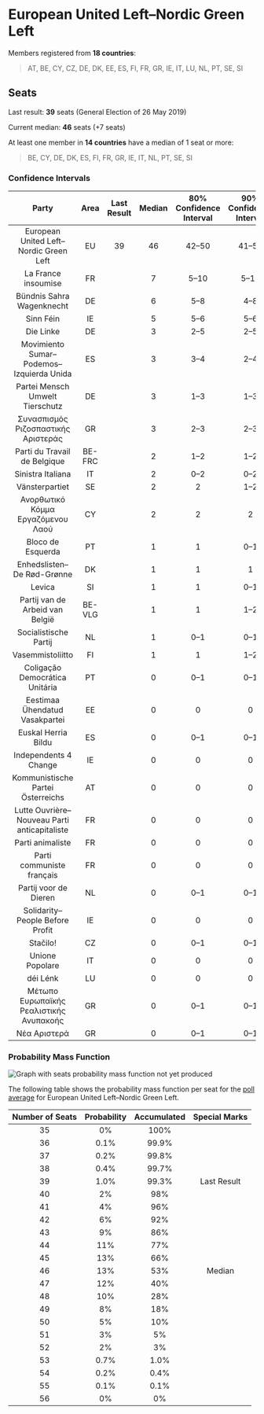 # European United Left–Nordic Green Left

Members registered from **18 countries**:

> AT, BE, CY, CZ, DE, DK, EE, ES, FI, FR, GR, IE, IT, LU, NL, PT, SE, SI

## Seats

Last result: **39** seats (General Election of 26 May 2019)

Current median: **46** seats (+7 seats)

At least one member in **14 countries** have a median of 1 seat or more:

> BE, CY, DE, DK, ES, FI, FR, GR, IE, IT, NL, PT, SE, SI

### Confidence Intervals

| Party | Area | Last Result | Median | 80% Confidence Interval | 90% Confidence Interval | 95% Confidence Interval | 99% Confidence Interval |
|:-----:|:----:|:-----------:|:------:|:-----------------------:|:-----------------------:|:-----------------------:|:-----------------------:|
| European United Left–Nordic Green Left | EU | 39 | 46 | 42–50 | 41–51 | 40–52 | 38–53 |
| La France insoumise | FR | | 7 | 5–10 | 5–11 | 5–11 | 0–11 |
| Bündnis Sahra Wagenknecht | DE | | 6 | 5–8 | 4–8 | 4–8 | 4–10 |
| Sinn Féin | IE | | 5 | 5–6 | 5–6 | 5–6 | 5–7 |
| Die Linke | DE | | 3 | 2–5 | 2–5 | 2–5 | 2–5 |
| Movimiento Sumar–Podemos–Izquierda Unida | ES | | 3 | 3–4 | 2–4 | 2–4 | 2–5 |
| Partei Mensch Umwelt Tierschutz | DE | | 3 | 1–3 | 1–3 | 1–5 | 1–5 |
| Συνασπισμός Ριζοσπαστικής Αριστεράς | GR | | 3 | 2–3 | 2–3 | 2–4 | 2–4 |
| Parti du Travail de Belgique | BE-FRC | | 2 | 1–2 | 1–2 | 1–2 | 1–2 |
| Sinistra Italiana | IT | | 2 | 0–2 | 0–2 | 0–2 | 0–3 |
| Vänsterpartiet | SE | | 2 | 2 | 1–2 | 1–2 | 1–2 |
| Ανορθωτικό Κόμμα Εργαζόμενου Λαού | CY | | 2 | 2 | 2 | 2 | 2 |
| Bloco de Esquerda | PT | | 1 | 1 | 0–1 | 0–2 | 0–2 |
| Enhedslisten–De Rød-Grønne | DK | | 1 | 1 | 1 | 1 | 0–1 |
| Levica | SI | | 1 | 1 | 0–1 | 0–1 | 0–1 |
| Partij van de Arbeid van België | BE-VLG | | 1 | 1 | 1–2 | 1–2 | 1–2 |
| Socialistische Partij | NL | | 1 | 0–1 | 0–1 | 0–1 | 0–1 |
| Vasemmistoliitto | FI | | 1 | 1 | 1–2 | 1–2 | 1–2 |
| Coligação Democrática Unitária | PT | | 0 | 0–1 | 0–1 | 0–1 | 0–1 |
| Eestimaa Ühendatud Vasakpartei | EE | | 0 | 0 | 0 | 0 | 0 |
| Euskal Herria Bildu | ES | | 0 | 0–1 | 0–1 | 0–1 | 0–1 |
| Independents 4 Change | IE | | 0 | 0 | 0 | 0 | 0–1 |
| Kommunistische Partei Österreichs | AT | | 0 | 0 | 0 | 0 | 0–1 |
| Lutte Ouvrière–Nouveau Parti anticapitaliste | FR | | 0 | 0 | 0 | 0 | 0 |
| Parti animaliste | FR | | 0 | 0 | 0 | 0 | 0 |
| Parti communiste français | FR | | 0 | 0 | 0 | 0 | 0 |
| Partij voor de Dieren | NL | | 0 | 0–1 | 0–1 | 0–1 | 0–1 |
| Solidarity–People Before Profit | IE | | 0 | 0 | 0 | 0 | 0 |
| Stačilo! | CZ | | 0 | 0–1 | 0–1 | 0–1 | 0–1 |
| Unione Popolare | IT | | 0 | 0 | 0 | 0 | 0 |
| déi Lénk | LU | | 0 | 0 | 0 | 0 | 0 |
| Μέτωπο Ευρωπαϊκής Ρεαλιστικής Ανυπακοής | GR | | 0 | 0–1 | 0–1 | 0–1 | 0–1 |
| Νέα Αριστερά | GR | | 0 | 0–1 | 0–1 | 0–1 | 0–1 |

### Probability Mass Function

![Graph with seats probability mass function not yet produced](average-2024-03-15-seats-pmf-europeanunitedleft–nordicgreenleft.png "Seats Probability Mass Function")

The following table shows the probability mass function per seat for the [poll average](average-2024-03-15.html) for European United Left–Nordic Green Left.

| Number of Seats | Probability | Accumulated | Special Marks |
|:---------------:|:-----------:|:-----------:|:-------------:|
| 35 | 0% | 100% |  |
| 36 | 0.1% | 99.9% |  |
| 37 | 0.2% | 99.8% |  |
| 38 | 0.4% | 99.7% |  |
| 39 | 1.0% | 99.3% | Last Result |
| 40 | 2% | 98% |  |
| 41 | 4% | 96% |  |
| 42 | 6% | 92% |  |
| 43 | 9% | 86% |  |
| 44 | 11% | 77% |  |
| 45 | 13% | 66% |  |
| 46 | 13% | 53% | Median |
| 47 | 12% | 40% |  |
| 48 | 10% | 28% |  |
| 49 | 8% | 18% |  |
| 50 | 5% | 10% |  |
| 51 | 3% | 5% |  |
| 52 | 2% | 3% |  |
| 53 | 0.7% | 1.0% |  |
| 54 | 0.2% | 0.4% |  |
| 55 | 0.1% | 0.1% |  |
| 56 | 0% | 0% |  |


